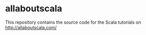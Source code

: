 # allaboutscala
This repository contains the source code for the Scala tutorials on http://allaboutscala.com/
